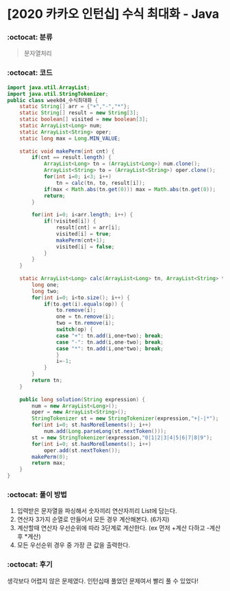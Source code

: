 # [2020 카카오 인턴십] 수식 최대화 - Java

###  :octocat: 분류

> 문자열처리

### :octocat: 코드

```java
import java.util.ArrayList;
import java.util.StringTokenizer;
public class week04_수식최대화 {
	static String[] arr = {"+","-","*"};
	static String[] result = new String[3];
	static boolean[] visited = new boolean[3];
	static ArrayList<Long> num;
	static ArrayList<String> oper;
	static long max = Long.MIN_VALUE;
	
	static void makePerm(int cnt) {
		if(cnt == result.length) {
			ArrayList<Long> tn = (ArrayList<Long>) num.clone();
			ArrayList<String> to = (ArrayList<String>) oper.clone();
			for(int i=0; i<3; i++)
				tn = calc(tn, to, result[i]);
			if(max < Math.abs(tn.get(0))) max = Math.abs(tn.get(0));
			return;
		}
		
		for(int i=0; i<arr.length; i++) {
			if(!visited[i]) {
				result[cnt] = arr[i];
				visited[i] = true;
				makePerm(cnt+1);
				visited[i] = false;
			}
		}
	}
	
	static ArrayList<Long> calc(ArrayList<Long> tn, ArrayList<String> to, String op) {
		long one;
		long two;
		for(int i=0; i<to.size(); i++) {
			if(to.get(i).equals(op)) {
				to.remove(i);
				one = tn.remove(i);
				two = tn.remove(i);
				switch(op) {
				case "+": tn.add(i,one+two); break;
				case "-": tn.add(i,one-two); break;
				case "*": tn.add(i,one*two); break;
				}
				i=-1;
			}
		}
		return tn;
	}
	
	public long solution(String expression) {
        num = new ArrayList<Long>();
        oper = new ArrayList<String>();
        StringTokenizer st = new StringTokenizer(expression,"+|-|*");
        for(int i=0; st.hasMoreElements(); i++)
        	num.add(Long.parseLong(st.nextToken()));
        st = new StringTokenizer(expression,"0|1|2|3|4|5|6|7|8|9");
        for(int i=0; st.hasMoreElements(); i++)
        	oper.add(st.nextToken());
        makePerm(0);
        return max;
    }
}
```

### :octocat: 풀이 방법

1. 입력받은 문자열을 파싱해서 숫자끼리 연산자끼리 List에 담는다.
2. 연산자 3가지 순열로 만들어서 모든 경우 계산해본다. (6가지)
3. 계산할때 연산자 우선순위에 따라 3단계로 계산한다. (ex 먼저 +계산 다하고 -계산 후 *계산)
4. 모든 우선순위 경우 중 가장 큰 값을 출력한다.

### :octocat: 후기

생각보다 어렵지 않은 문제였다. 인턴십때 풀었던 문제여서 빨리 풀 수 있었다!
